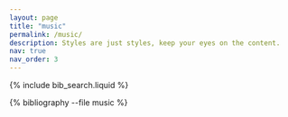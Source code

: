 ```yaml
---
layout: page
title: "music"
permalink: /music/
description: Styles are just styles, keep your eyes on the content.
nav: true
nav_order: 3
---
```


{% include bib_search.liquid %}

<div class="publications">
  {% bibliography --file music %}
</div>
